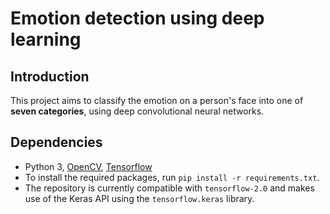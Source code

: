 # Emotion detection using deep learning

## Introduction

This project aims to classify the emotion on a person's face into one of **seven categories**, using deep convolutional neural networks.

## Dependencies

* Python 3, [OpenCV](https://opencv.org/), [Tensorflow](https://www.tensorflow.org/)
* To install the required packages, run `pip install -r requirements.txt`.
* The repository is currently compatible with `tensorflow-2.0` and makes use of the Keras API using the `tensorflow.keras` library.
